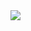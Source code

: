 <img src = "https://s3-us-west-2.amazonaws.com/com.xyzcoding.static/img/the_internet/how-the-internet-works/frontend-backend.png"/>
